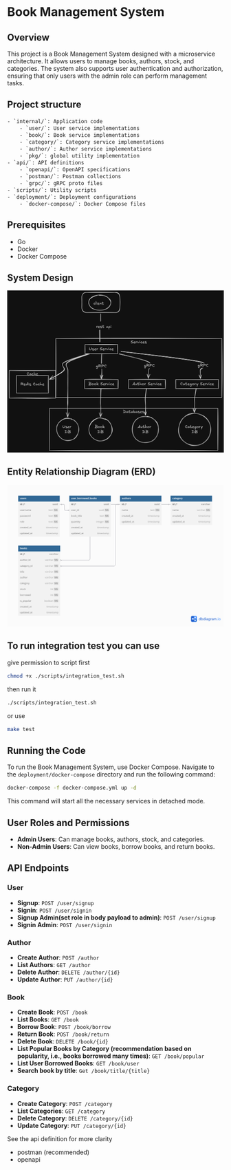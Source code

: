 # Book Management System

## Overview

This project is a Book Management System designed with a microservice architecture. It allows users to manage books, authors, stock, and categories. The system also supports user authentication and authorization, ensuring that only users with the admin role can perform management tasks.

## Project structure
```
- `internal/`: Application code
    - `user/`: User service implementations
    - `book/`: Book service implementations
    - `category/`: Category service implementations
    - `author/`: Author service implementations
    - `pkg/`: global utility implementation
- `api/`: API definitions
    - `openapi/`: OpenAPI specifications
    - `postman/`: Postman collections
    - `grpc/`: gRPC proto files
- `scripts/`: Utility scripts
- `deployment/`: Deployment configurations
    - `docker-compose/`: Docker Compose files
```

## Prerequisites

- Go
- Docker
- Docker Compose

## System Design

![System Design](./microservice.png)

## Entity Relationship Diagram (ERD)

![ERD](./erd.png)

## To run integration test you can use
give permission to script first
```bash
chmod +x ./scripts/integration_test.sh
```
then run it
```bash
./scripts/integration_test.sh
```

or use
```bash
make test
```

## Running the Code

To run the Book Management System, use Docker Compose. Navigate to the `deployment/docker-compose` directory and run the following command:

```sh
docker-compose -f docker-compose.yml up -d
```

This command will start all the necessary services in detached mode.

## User Roles and Permissions

- **Admin Users**: Can manage books, authors, stock, and categories.
- **Non-Admin Users**: Can view books, borrow books, and return books.

## API Endpoints

### User

- **Signup**: `POST /user/signup`
- **Signin**: `POST /user/signin`
- **Signup Admin(set role in body payload to admin)**: `POST /user/signup`
- **Signin Admin**: `POST /user/signin`

### Author

- **Create Author**: `POST /author`
- **List Authors**: `GET /author`
- **Delete Author**: `DELETE /author/{id}`
- **Update Author**: `PUT /author/{id}`

### Book

- **Create Book**: `POST /book`
- **List Books**: `GET /book`
- **Borrow Book**: `POST /book/borrow`
- **Return Book**: `POST /book/return`
- **Delete Book**: `DELETE /book/{id}`
- **List Popular Books by Category (recommendation based on popularity, i.e., books borrowed many times)**: `GET /book/popular`
- **List User Borrowed Books**: `GET /book/user`
- **Search book by title**: `Get /book/title/{title}`

### Category

- **Create Category**: `POST /category`
- **List Categories**: `GET /category`
- **Delete Category**: `DELETE /category/{id}`
- **Update Category**: `PUT /category/{id}`

See the api definition for more clarity
- postman (recommended)
- openapi
